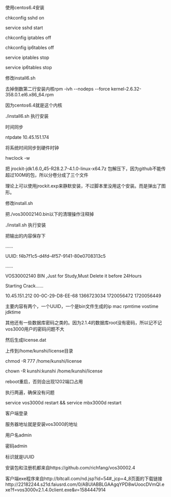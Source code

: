 使用centos6.4安装

chkconfig sshd on

service sshd start

chkconfig iptables off

chkconfig ip6tables off

service iptables stop

service ip6tables stop

修改install6.sh

去掉倒数第二行安装内核rpm -ivh --nodeps --force kernel-2.6.32-358.0.1.el6.x86_64.rpm

因为centos6.4就是这个内核

./install6.sh 执行安装

时间同步

ntpdate 10.45.151.174

将系统时间同步到硬件时钟

hwclock -w

把 jrockit-jdk1.6.0_45-R28.2.7-4.1.0-linux-x64.7z 包解压下，因为github不能传超过100M的包，所以分卷分成了三个文件

理论上可以使用jrockit.exp来静默安装，不过脚本里没用这个安装。而是弹出了图形。

修改install.sh

把./vos30002140.bin以下的清理操作注释掉

./install.sh 执行安装

把输出的内容保存下

......

UUID: f4b7f1c5-d4fd-4f57-9141-80e0708313c5

......

VOS30002140 BIN ,Just for Study,Must Delete it before 24Hours

Starting Crack......

10.45.151.212 00-0C-29-D8-EE-68 1366723034 1720056472 1720056449

主要内容有两个，一个UUID，一个是bin文件生成的ip mac rpmtime vostime jdktime

其他还有一些数据库密码之类的。因为2.1.4的数据库root没有密码，所以记不记vos3000用户的密码问题不大

然后生成license.dat

上传到/home/kunshi/license目录

chmod -R 777 /home/kunshi/license

chown -R kunshi:kunshi /home/kunshi/license

reboot重启，否则会出现1202端口占用

执行两遍，确保没有问题

service vos3000d restart && service mbx3000d restart

客户端登录

服务器地址就是安装vos3000的地址

用户名admin

密码admin

标识就是UUID

安装包和注册机都来自https://github.com/richfang/vos30002.4

客户端exe程序来自http://bltcall.com/nd.jsp?id=54#_jcp=4_8页面的下载链接http://22182244.s21d.faiusrd.com/0/ABUIABBLGAAgqYPD8wUoocDVmQI.exe?f=vos3000v2.1.4.0client.exe&v=1584447914